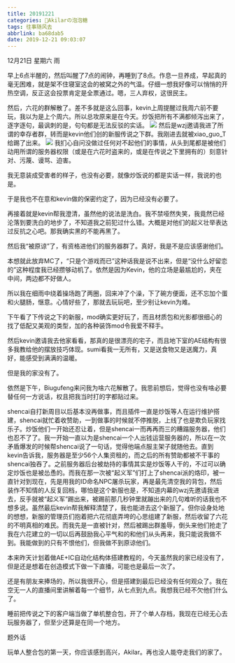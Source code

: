 ```yaml
---
title: 20191221
categories: 🍬Akilarの泡泡糖
tags: 往事随风去
abbrlink: ba68dab5
date: 2019-12-21 09:03:07
---
```


12月21日 星期六 雨

早上6点半醒的，然后叫醒了7点的闹钟，再睡到了8点。作息一旦养成，早起真的毫无困难，就是架不住寝室这会的被窝之外的气温。仔细一想我好像可以悄悄的开热空调，反正这会投票肯定是全票通过。嗯，三人弃权，这很民主。

然后，六花的群解散了。差不多就是这么回事，kevin上周提醒过我周六前不要玩，我以为是上个周六。所以总攻原来是在今天。炒饭把所有不满都倾泻出来了，逐字逐句，最讽刺的是，句句都是无法反驳的实话。
![](http://akilar-1259097125.cos.ap-shanghai.myqcloud.com/201912/20191225091147376.png)
然后是wzj邀请我进了所谓的幸存者群，转而是kevin他们创的新服传说之下群。我刚进去就被xiao_guo_T给踢了出来。
![](http://akilar-1259097125.cos.ap-shanghai.myqcloud.com/201912/20191225091451151.png)
我扪心自问没做过任何对不起他们的事情，从头到尾都是被他们动用所谓的服务器权限（或是在六花时盗来的，或是在传说之下里拥有的）刻意针对、污蔑、谩骂、迫害。

我无意装成受害者的样子，也没有必要，就像炒饭说的都是实话一样，我说的也是。

于是我也不在意和kevin做的保密约定了，因为已经没有必要了。

再接着就是kevin帮我澄清，虽然他的说法是洗白。我不禁哑然失笑，我竟然已经沦落到要洗白的地步了，不知道我之前犯过什么错。大概是对他们的起义壮举表达过反抗之心吧。那我确实黑的不能再黑了。

然后我“被原谅”了，有资格进他们的服务器群了。真好，我是不是应该感谢他们。

本想就此放弃MC了，“只是个游戏而已”这种话我是说不出来，但是“没什么好留恋的”这种程度我已经攒够动机了。依然是因为Kevin，他的立场是最尴尬的，夹在中间，两边都不好做人。

所以我在细雨中绕着操场跑了两圈，回来冲了个澡，下了碗方便面，还不忘加个蛋和火腿肠，惬意。心情好些了，那就去玩玩吧，至少别让kevin为难。

下午看了下传说之下的新服，mod确实更好玩了，而且材质包和光影都很细心的找了低配又美观的类型，加的各种装饰mod令我爱不释手。

然后kevin邀请我去他家看看，那真的是很漂亮的宅子，而且地下室的AE结构有很多我教给他的摆放技巧体现。sumi看我一无所有，又是送食物又是送魔力，真好，能感受到满满的温暖。

但是我的家没有了。

依然是下午，Biugufeng来问我为啥六花解散了。我思前想后，觉得也没有啥必要替任何一方说话，权且把我当时打的字都贴过来。

<div class="note default"><p>shencai自打新周目以后基本没再做事，而且插件一直是炒饭等人在运行维护搭建，shencai就忙着收赞助，一到做事的时候就不停推脱，上线了也是欺负玩家找乐子。炒饭他们一开始还忍让着，但是shencai一而再再而三的糟蹋服务器，他们也忍不了了。我一开始一直以为是shencai一个人出钱运营服务器的，所以在一次矛盾爆发的时候帮shencai说了一句话，觉得他端点服主架子就随他去。直到kevin告诉我，服务器是至少56个人集资租的，而之后的所有赞助都被不干事的shencai独吞了。之前服务器后台被劫持的事情其实是炒饭等人干的，不过可以确定炒饭也是被怂恿的。而我在那一次被“起义军”们打上了shencai派的烙印，被一直针对到现在，先是用我的ID命名NPC屠杀玩家，再是最先清空我的背包，然后装作不知情的人反复回档，哪怕是这个新服也是，不知道内幕的wzj先邀请我进去，反手就被“起义军”踢出来，被踢前那几秒钟里就蹦出来的几句难听的话我也不想多说。虽然最后kevin帮我解释清楚了，我也能进去这个新服了。但你设身处地的想想，新服的管理员们抱着把六花彻底弄垮的心思组建了新服，然后收留了六花的不明真相的难民。而我先是一直被针对，然后被踢出群羞辱，倒头来他们抢走了我在六花建立的一切以后再鼓励我心平气和的和他们从头再来，我只能说我做不到。我能做到的只有不恨他们，但我做不到原谅他们。</p></div>

本来昨天计划着做AE+IC自动化结构体搭建教程的，今天虽然我的家已经没有了，但是还是想着在创造模式下做一下直播，可能也是最后一次了。

还是有朋友来捧场的，所以我很开心，但是搭建到最后已经没有任何观众了。我在空无一人的直播间里讲解着每一个细节，从七点到九点。我想我已经不欠他们什么了。

睡前把传说之下的客户端当做了单机整合包，开了个单人存档，我现在已经无心去玩服务器了，但至少还算是在同一个地方。

题外话

玩单人整合包的第一天，你应该感到高兴，Akilar。再也没人能夺走我们的家了。
